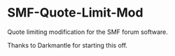 SMF-Quote-Limit-Mod
===================

Quote limiting modification for the SMF forum software.

Thanks to Darkmantle for starting this off.
